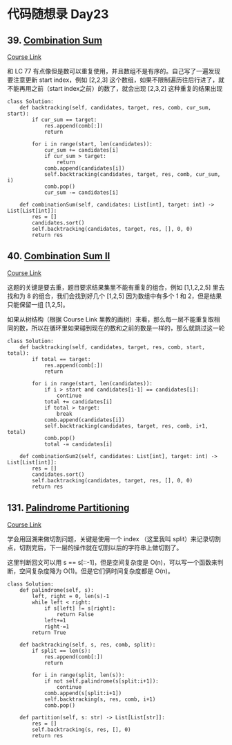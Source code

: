 # 代码随想录 Day23

## 39. [Combination Sum](https://leetcode.com/problems/combination-sum/)

[Course Link](https://programmercarl.com/0039.%E7%BB%84%E5%90%88%E6%80%BB%E5%92%8C.html)

和 LC 77 有点像但是数可以重复使用，并且数组不是有序的。自己写了一遍发现要注意更新 start index，例如 [2,2,3] 这个数组，如果不限制遍历往后行进了，就不能再用之前（start index之前）的数了，就会出现 [2,3,2] 这种重复的结果出现

```
class Solution:
    def backtracking(self, candidates, target, res, comb, cur_sum, start):
        if cur_sum == target:
            res.append(comb[:])
            return 
        
        for i in range(start, len(candidates)):
            cur_sum += candidates[i]
            if cur_sum > target:
                return
            comb.append(candidates[i])
            self.backtracking(candidates, target, res, comb, cur_sum, i)
            comb.pop()
            cur_sum -= candidates[i]

    def combinationSum(self, candidates: List[int], target: int) -> List[List[int]]:
        res = []
        candidates.sort()
        self.backtracking(candidates, target, res, [], 0, 0)
        return res
```

## 40. [Combination Sum II](https://leetcode.com/problems/combination-sum-ii/)

[Course Link](https://programmercarl.com/0039.%E7%BB%84%E5%90%88%E6%80%BB%E5%92%8C.html)

这题的关键是要去重，题目要求结果集里不能有重复的组合，例如 [1,1,2,2,5] 里去找和为 8 的组合，我们会找到好几个 [1,2,5] 因为数组中有多个 1 和 2，但是结果只能保留一组 [1,2,5]。

如果从树结构（根据 Course Link 里教的画树）来看，那么每一层不能重复取相同的数，所以在循环里如果碰到现在的数和之前的数是一样的，那么就跳过这一轮

```
class Solution:
    def backtracking(self, candidates, target, res, comb, start, total):
        if total == target:
            res.append(comb[:])
            return

        for i in range(start, len(candidates)):
            if i > start and candidates[i-1] == candidates[i]:
                continue
            total += candidates[i]
            if total > target:
                break
            comb.append(candidates[i])
            self.backtracking(candidates, target, res, comb, i+1, total)
            comb.pop()
            total -= candidates[i]

    def combinationSum2(self, candidates: List[int], target: int) -> List[List[int]]:
        res = []
        candidates.sort()
        self.backtracking(candidates, target, res, [], 0, 0)
        return res
```

## 131. [Palindrome Partitioning](https://leetcode.com/problems/palindrome-partitioning/)

[Course Link](https://programmercarl.com/0131.%E5%88%86%E5%89%B2%E5%9B%9E%E6%96%87%E4%B8%B2.html#%E5%85%B6%E4%BB%96%E8%AF%AD%E8%A8%80%E7%89%88%E6%9C%AC)

学会用回溯来做切割问题，关键是使用一个 index （这里我叫 split）来记录切割点，切割完后，下一层的操作就在切割以后的字符串上做切割了。

这里判断回文可以用 s == s[::-1]，但是空间复杂度是 O(n)，可以写一个函数来判断，空间复杂度降为 O(1)。但是它们俩时间复杂度都是 O(n)。

```
class Solution:
    def palindrome(self, s):
        left, right = 0, len(s)-1
        while left < right:
            if s[left] != s[right]:
                return False
            left+=1
            right-=1
        return True

    def backtracking(self, s, res, comb, split):
        if split == len(s):
            res.append(comb[:])
            return
        
        for i in range(split, len(s)):
            if not self.palindrome(s[split:i+1]):
                continue
            comb.append(s[split:i+1])
            self.backtracking(s, res, comb, i+1)
            comb.pop()

    def partition(self, s: str) -> List[List[str]]:
        res = []
        self.backtracking(s, res, [], 0)
        return res
```
